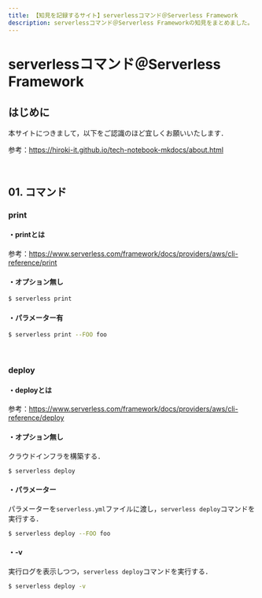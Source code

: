 ```yaml
---
title: 【知見を記録するサイト】serverlessコマンド＠Serverless Framework
description: serverlessコマンド＠Serverless Frameworkの知見をまとめました。
---
```


# serverlessコマンド＠Serverless Framework

## はじめに

本サイトにつきまして，以下をご認識のほど宜しくお願いいたします．

参考：https://hiroki-it.github.io/tech-notebook-mkdocs/about.html

<br>

## 01. コマンド

### print

#### ・printとは

参考：https://www.serverless.com/framework/docs/providers/aws/cli-reference/print

#### ・オプション無し

```bash
$ serverless print
```

#### ・パラメーター有

```bash
$ serverless print --FOO foo
```

<br>

### deploy

#### ・deployとは

参考：https://www.serverless.com/framework/docs/providers/aws/cli-reference/deploy

#### ・オプション無し

クラウドインフラを構築する．

```bash
$ serverless deploy
```

#### ・パラメーター

パラメーターを```serverless.yml```ファイルに渡し，```serverless deploy```コマンドを実行する．

```bash
$ serverless deploy --FOO foo
```

#### ・-v

実行ログを表示しつつ，```serverless deploy```コマンドを実行する．

```bash
$ serverless deploy -v
```

